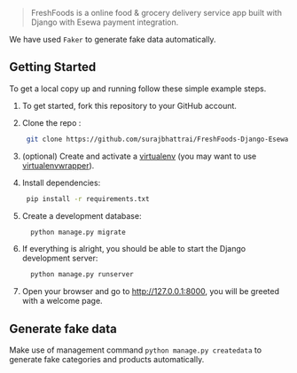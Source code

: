
> FreshFoods is a online food & grocery delivery service app built with Django with Esewa payment integration.

We have used ``Faker`` to generate fake data automatically.

## Getting Started  

To get a local copy up and running follow these simple example steps.

1. To get started, fork this repository to your GitHub account.

2. Clone the repo :
    ```sh
     git clone https://github.com/surajbhattrai/FreshFoods-Django-Esewa.git
    ```
3. (optional) Create and activate a [virtualenv](https://virtualenv.pypa.io/) (you may want to use [virtualenvwrapper](http://virtualenvwrapper.readthedocs.org/)).

4. Install dependencies:
    ```sh
     pip install -r requirements.txt
    ```
    
5. Create a development database:
    ```sh
      python manage.py migrate
    ```

6. If everything is alright, you should be able to start the Django development server:
    ```sh
      python manage.py runserver
    ```

7. Open your browser and go to http://127.0.0.1:8000, you will be greeted with a welcome page.


## Generate fake data

Make use of management command `python manage.py createdata`  to generate fake categories and products automatically.


